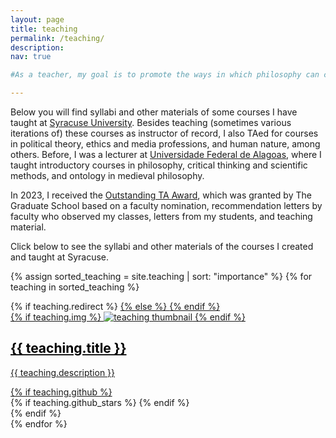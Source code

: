 ```yaml
---
layout: page
title: teaching
permalink: /teaching/
description: 
nav: true

#As a teacher, my goal is to promote the ways in which philosophy can contribute to people's lives. One such way, of course, concerns critical thinking skills, which, prominent in philosophy, are needed everywhere. But equally important are the mental dispositions on which the good practice of philosophy depends, and whose importance elsewhere I think was well expressed by Bertrand Russell: “The mind which has become accustomed to the freedom and impartiality of philosophic contemplation will preserve something of the same freedom and impartiality in the world of action and emotion.” The final contribution isn’t instrumental: a life without philosophy is like one without art. Thus, my mission is to help my students: i) develop thinking, writing, and reading skills; ii) create a disposition to imagine that is not bound by their current beliefs and an ability to entertain viewpoints that aren’t their own; and iii) contemplate and enjoy philosophical questions. 

---
```



Below you will find syllabi and other materials of some courses I have taught at [Syracuse University](https://thecollege.syr.edu/philosophy/). Besides teaching (sometimes various iterations of) these courses as instructor of record, I also TAed for courses in political theory, ethics and media professions, and human nature, among others. Before, I was a lecturer at [Universidade Federal de Alagoas](https://ichca.ufal.br/pt-br/graduacao/filosofia), where I taught introductory courses in philosophy, critical thinking and scientific methods, and ontology in medieval philosophy. 


In 2023, I received the [Outstanding TA Award](https://graduateschool.syr.edu/about/awards/outstanding-teaching-assistant-award/), which was granted by The Graduate School based on a faculty nomination, recommendation letters by faculty who observed my classes, letters from my students, and teaching material. 

Click below to see the syllabi and other materials of the courses I created and taught at Syracuse. 

<div class="teachings grid">

  {% assign sorted_teaching = site.teaching | sort: "importance" %}
  {% for teaching in sorted_teaching %}
  <div class="grid-item">
    {% if teaching.redirect %}
    <a href="{{ teaching.redirect }}" target="_blank">
    {% else %}
    <a href="{{ teaching.url | relative_url }}">
    {% endif %}
      <div class="card hoverable">
        {% if teaching.img %}
        <img src="{{ teaching.img | relative_url }}" alt="teaching thumbnail">
        {% endif %}
        <div class="card-body">
          <h2 class="card-title text-lowercase" style="color: black;">{{ teaching.title }}</h2>
          <p class="card-text">{{ teaching.description }}</p>
          <div class="row ml-1 mr-1 p-0">
            {% if teaching.github %}
            <div class="github-icon">
              <div class="icon" data-toggle="tooltip" title="Code Repository">
                <a href="{{ teaching.github }}" target="_blank"><i class="fab fa-github gh-icon"></i></a>
              </div>
              {% if teaching.github_stars %}
              <span class="stars" data-toggle="tooltip" title="GitHub Stars">
                <i class="fas fa-star"></i>
                <span id="{{ teaching.github_stars }}-stars"></span>
              </span>
              {% endif %}
            </div>
            {% endif %}
          </div>
        </div>
      </div>
    </a>
  </div>
{% endfor %}

</div>
